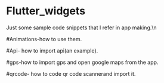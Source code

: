 # Flutter_widgets
Just some sample code snippets that I refer in app making.\n

#Animations-how to use them.


#Api- how to import api(an example).


#gps-how to import gps and open google maps from the app.


#qrcode- how to code qr code scannerand import it.
